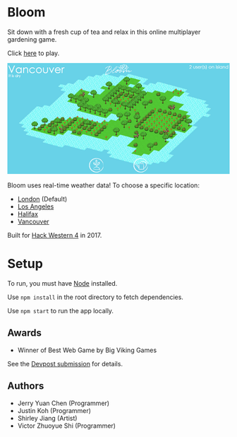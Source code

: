 # Bloom

Sit down with a fresh cup of tea and relax in this online multiplayer gardening game. 

Click [here](https://bloomhw4.herokuapp.com/) to play.

![Gameplay](bloom.png)

Bloom uses real-time weather data! To choose a specific location:

- [London](https://bloomhw4.herokuapp.com/london) (Default)
- [Los Angeles](https://bloomhw4.herokuapp.com/losangeles)
- [Halifax](https://bloomhw4.herokuapp.com/halifax)
- [Vancouver](https://bloomhw4.herokuapp.com/vancouver)

Built for [Hack Western 4](https://hackwestern4.devpost.com/) in 2017.

# Setup

To run, you must have [Node](https://nodejs.org/en/) installed.

Use `npm install` in the root directory to fetch dependencies.

Use `npm start` to run the app locally.

## Awards

- Winner of Best Web Game by Big Viking Games

See the [Devpost submission](https://devpost.com/software/bloom-k50zoy) for details.

## Authors

- Jerry Yuan Chen (Programmer)
- Justin Koh (Programmer)
- Shirley Jiang (Artist)
- Victor Zhuoyue Shi (Programmer)
